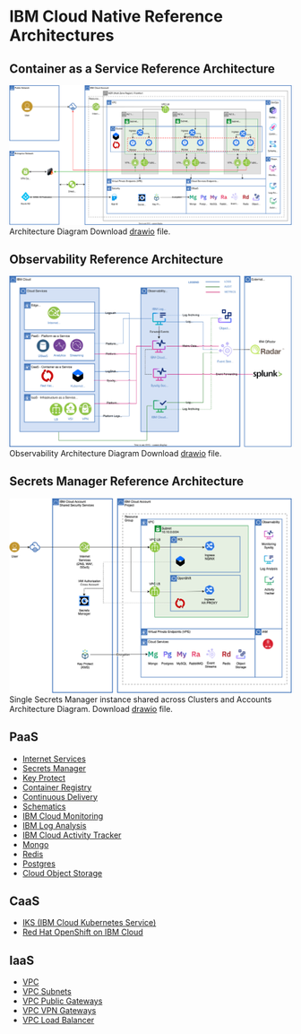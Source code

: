 # IBM Cloud Native Reference Architectures

## Container as a Service Reference Architecture

![Cloud Natitve Architecture](./ibmcloud-vpc-iks-architecture.svg)
Architecture Diagram
Download [drawio](ibmcloud-vpc-iks-architecture.drawio) file.

## Observability Reference Architecture

![Observability](./ibmcloud-observability.svg)
Observability Architecture Diagram
Download [drawio](ibmcloud-observability.drawio) file.

## Secrets Manager Reference Architecture

![Secrets Manager](./ibmcloud-iks-secrets-manager.png)
Single Secrets Manager instance shared across Clusters and Accounts Architecture Diagram. Download [drawio](ibmcloud-iks-secrets-manager.drawio) file.

## PaaS

* [Internet Services](https://cloud.ibm.com/catalog/services/internet-services)
* [Secrets Manager](https://cloud.ibm.com/catalog/services/secrets-manager)
* [Key Protect](https://cloud.ibm.com/catalog/services/key-protect)
* [Container Registry](https://cloud.ibm.com/kubernetes/catalog/registry)
* [Continuous Delivery](https://cloud.ibm.com/catalog/services/continuous-delivery)
* [Schematics](https://cloud.ibm.com/schematics)
* [IBM Cloud Monitoring](https://cloud.ibm.com/catalog/services/ibm-cloud-monitoring)
* [IBM Log Analysis](https://cloud.ibm.com/catalog/services/logdna)
* [IBM Cloud Activity Tracker](https://cloud.ibm.com/catalog/services/logdnaat)
* [Mongo](https://cloud.ibm.com/catalog/services/databases-for-mongodb)
* [Redis](https://cloud.ibm.com/catalog/services/databases-for-redis)
* [Postgres](https://cloud.ibm.com/catalog/services/databases-for-postgresql)
* [Cloud Object Storage](https://cloud.ibm.com/catalog/services/cloud-object-storage)

## CaaS

* [IKS (IBM Cloud Kubernetes Service)](https://cloud.ibm.com/kubernetes/catalog/create)
* [Red Hat OpenShift on IBM Cloud](https://cloud.ibm.com/kubernetes/catalog/create?platformType=openshift&newCreate=true)

## IaaS

* [VPC](https://cloud.ibm.com/vpc-ext/network/vpcs)
* [VPC Subnets](https://cloud.ibm.com/vpc-ext/network/subnets) 
* [VPC Public Gateways](https://cloud.ibm.com/vpc-ext/network/publicGateways)
* [VPC VPN Gateways](https://cloud.ibm.com/vpc/provision/vpngateway)
* [VPC Load Balancer](https://cloud.ibm.com/vpc/provision/loadBalancer)
